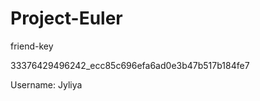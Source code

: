 Project-Euler
=============

friend-key

33376429496242_ecc85c696efa6ad0e3b47b517b184fe7

Username: Jyliya
